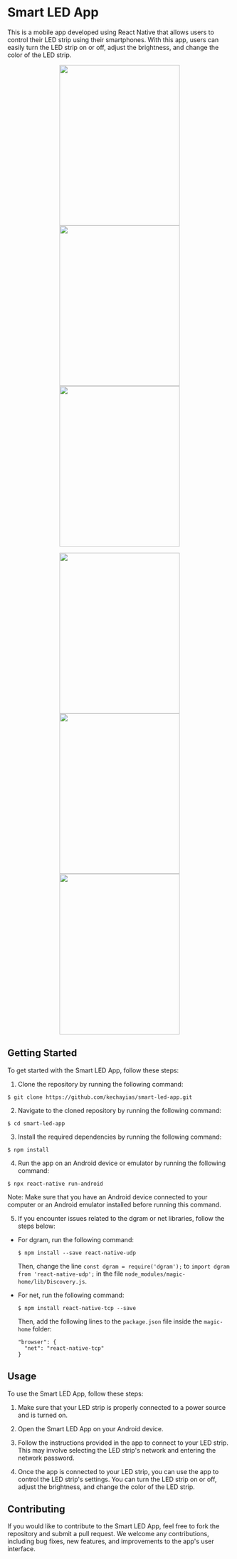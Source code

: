 # Smart LED App

This is a mobile app developed using React Native that allows users to control their LED strip using their smartphones. With this app, users can easily turn the LED strip on or off, adjust the brightness, and change the color of the LED strip.

<p align="center"> 
  <img src="https://user-images.githubusercontent.com/70820055/165295732-31f56d2d-ce2d-447e-839c-3822cfd685f1.png" width=270 height=360> 
  <img src="https://user-images.githubusercontent.com/70820055/165295748-fd656061-1c40-4958-bc78-9ea2a0010f54.png" width=270 height=360> 
  <img src="https://user-images.githubusercontent.com/70820055/165295761-0b64e4df-d444-426e-b376-3bea16b39899.png" width=270 height=360> 
</p> <p align="center"> 
  <img src="https://user-images.githubusercontent.com/70820055/165295775-3eb8d225-8306-4a31-a237-4eec9f2e1be8.png" width=270 height=360> 
  <img src="https://user-images.githubusercontent.com/70820055/165295783-20f89634-fa7f-4e91-9fbf-e5c4c49b23e0.png" width=270 height=360> 
  <img src="https://user-images.githubusercontent.com/70820055/165295791-f9917bea-c4a5-4ac4-b9b9-136f26082bef.png" width=270 height=360> 
</p>



## Getting Started

To get started with the Smart LED App, follow these steps:

1. Clone the repository by running the following command:
```
$ git clone https://github.com/kechayias/smart-led-app.git
```
2. Navigate to the cloned repository by running the following command:
```
$ cd smart-led-app
```
  
3. Install the required dependencies by running the following command:
```
$ npm install
```

4. Run the app on an Android device or emulator by running the following command:
```
$ npx react-native run-android
```

Note: Make sure that you have an Android device connected to your computer or an Android emulator installed before running this command.

5. If you encounter issues related to the dgram or net libraries, follow the steps below:

- For dgram, run the following command:

  ```
  $ npm install --save react-native-udp
  ```

  Then, change the line `const dgram = require('dgram');` to `import dgram from 'react-native-udp';` in the file `node_modules/magic-home/lib/Discovery.js`.

- For net, run the following command:

  ```
  $ npm install react-native-tcp --save
  ```

  Then, add the following lines to the `package.json` file inside the `magic-home` folder:

  ```
  "browser": {
    "net": "react-native-tcp"
  }
  ```

## Usage

To use the Smart LED App, follow these steps:

1. Make sure that your LED strip is properly connected to a power source and is turned on.

2. Open the Smart LED App on your Android device.

3. Follow the instructions provided in the app to connect to your LED strip. This may involve selecting the LED strip's network and entering the network password.

4. Once the app is connected to your LED strip, you can use the app to control the LED strip's settings. You can turn the LED strip on or off, adjust the brightness, and change the color of the LED strip.

## Contributing

If you would like to contribute to the Smart LED App, feel free to fork the repository and submit a pull request. We welcome any contributions, including bug fixes, new features, and improvements to the app's user interface.
